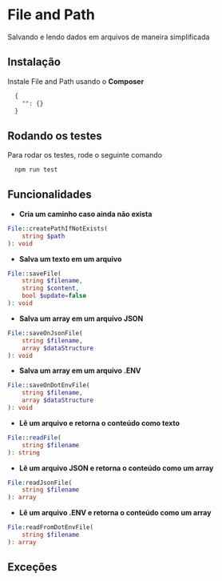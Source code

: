# File and Path
Salvando e lendo dados em arquivos de maneira simplificada

## Instalação

Instale File and Path usando o **Composer**

```json
  {
    "": {}
  }
```

## Rodando os testes

Para rodar os testes, rode o seguinte comando

```bash
  npm run test
```


## Funcionalidades

- **Cria um caminho caso ainda não exista**

```php
File::createPathIfNotExists(
    string $path
): void
```

- **Salva um texto em um arquivo**

```php
File::saveFile(
    string $filename, 
    string $content, 
    bool $update=false
): void
```

- **Salva um array em um arquivo JSON**

```php
File::saveOnJsonFile(
    string $filename, 
    array $dataStructure
): void
```

- **Salva um array em um arquivo .ENV**

```php
File::saveOnDotEnvFile(
    string $filename, 
    array $dataStructure
): void
```

- **Lê um arquivo e retorna o conteúdo como texto**

```php
File::readFile(
    string $filename
): string
```

- **Lê um arquivo JSON e retorna o conteúdo como um array**

```php
File:readJsonFile(
    string $filename
): array
```

- **Lê um arquivo .ENV e retorna o conteúdo como um array**

```php
File:readFromDotEnvFile(
    string $filename
): array
```

## Exceções